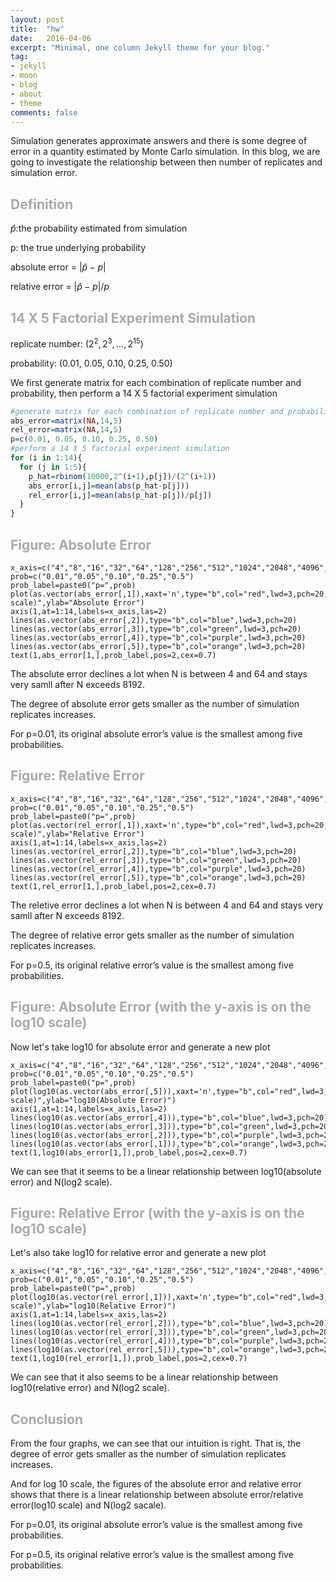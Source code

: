 ```yaml
---
layout: post
title:  "hw"
date:   2016-04-06
excerpt: "Minimal, one column Jekyll theme for your blog."
tag:
- jekyll 
- moon
- blog
- about
- theme
comments: false
---
```


Simulation generates approximate answers and there is some degree of error in a quantity estimated by Monte Carlo simulation. In this blog, we are going to investigate the relationship between then number of replicates and simulation error.

## <font color="darkgrey"> Definition </font>

$\widehat{p}$:the probability estimated from simulation

p: the true underlying probability

absolute error = $|\widehat{p}-p|$

relative error = $|\widehat{p}-p|/p$

## <font color="darkgrey">14 X 5 Factorial Experiment Simulation</font>

replicate number: ($2^2, 2^3, …, 2^{15})$

probability: (0.01, 0.05, 0.10, 0.25, 0.50)

We first generate matrix for each combination of replicate number and probability, then perform a 14 X 5 factorial experiment simulation


```r
#generate matrix for each combination of replicate number and probability
abs_error=matrix(NA,14,5)
rel_error=matrix(NA,14,5)
p=c(0.01, 0.05, 0.10, 0.25, 0.50)
#perform a 14 X 5 factorial experiment simulation
for (i in 1:14){
  for (j in 1:5){
    p_hat=rbinom(10000,2^(i+1),p[j])/(2^(i+1))
    abs_error[i,j]=mean(abs(p_hat-p[j]))
    rel_error[i,j]=mean(abs(p_hat-p[j])/p[j])
  }
}

```

## <font color="darkgrey"> Figure: Absolute Error </font>


```{r}
x_axis=c("4","8","16","32","64","128","256","512","1024","2048","4096","8192","16384","32768")
prob=c("0.01","0.05","0.10","0.25","0.5")
prob_label=paste0("p=",prob)
plot(as.vector(abs_error[,1]),xaxt='n',type="b",col="red",lwd=3,pch=20,xlim=c(0,14),ylim=c(0,0.2),xlab="N(log2 scale)",ylab="Absolute Error")
axis(1,at=1:14,labels=x_axis,las=2)
lines(as.vector(abs_error[,2]),type="b",col="blue",lwd=3,pch=20)
lines(as.vector(abs_error[,3]),type="b",col="green",lwd=3,pch=20)
lines(as.vector(abs_error[,4]),type="b",col="purple",lwd=3,pch=20)
lines(as.vector(abs_error[,5]),type="b",col="orange",lwd=3,pch=20)
text(1,abs_error[1,],prob_label,pos=2,cex=0.7)
```

The absolute error declines a lot when N is between 4 and 64 and stays very samll after N exceeds 8192.

The degree of absolute error gets smaller as the number of simulation replicates increases.

For p=0.01, its original absolute error’s value is the smallest among five probabilities.


## <font color="darkgrey"> Figure: Relative Error </font>

```{r}
x_axis=c("4","8","16","32","64","128","256","512","1024","2048","4096","8192","16384","32768")
prob=c("0.01","0.05","0.10","0.25","0.5")
prob_label=paste0("p=",prob)
plot(as.vector(rel_error[,1]),xaxt='n',type="b",col="red",lwd=3,pch=20,xlim=c(0,14),ylim=c(0,2),xlab="N(log2 scale)",ylab="Relative Error")
axis(1,at=1:14,labels=x_axis,las=2)
lines(as.vector(rel_error[,2]),type="b",col="blue",lwd=3,pch=20)
lines(as.vector(rel_error[,3]),type="b",col="green",lwd=3,pch=20)
lines(as.vector(rel_error[,4]),type="b",col="purple",lwd=3,pch=20)
lines(as.vector(rel_error[,5]),type="b",col="orange",lwd=3,pch=20)
text(1,rel_error[1,],prob_label,pos=2,cex=0.7)
```

The reletive error declines a lot when N is between 4 and 64 and stays very samll after N exceeds 8192.

The degree of relative error gets smaller as the number of simulation replicates increases.

For p=0.5, its original relative error’s value is the smallest among five probabilities.


## <font color="darkgrey"> Figure: Absolute Error (with the y-axis is on the log10 scale) </font>

Now let's take log10 for absolute error and generate a new plot

```{r}
x_axis=c("4","8","16","32","64","128","256","512","1024","2048","4096","8192","16384","32768")
prob=c("0.01","0.05","0.10","0.25","0.5")
prob_label=paste0("p=",prob)
plot(log10(as.vector(abs_error[,5])),xaxt='n',type="b",col="red",lwd=3,pch=20,xlim=c(0,14),ylim=c(-3.5,-0.5),xlab="N(log2 scale)",ylab="log10(Absolute Error)")
axis(1,at=1:14,labels=x_axis,las=2)
lines(log10(as.vector(abs_error[,4])),type="b",col="blue",lwd=3,pch=20)
lines(log10(as.vector(abs_error[,3])),type="b",col="green",lwd=3,pch=20)
lines(log10(as.vector(abs_error[,2])),type="b",col="purple",lwd=3,pch=20)
lines(log10(as.vector(abs_error[,1])),type="b",col="orange",lwd=3,pch=20)
text(1,log10(abs_error[1,]),prob_label,pos=2,cex=0.7)

```

We can see that it seems to be a linear relationship between log10(absolute error) and N(log2 scale).

## <font color="darkgrey"> Figure: Relative Error (with the y-axis is on the log10 scale) </font>

Let's also take log10 for relative error and generate a new plot

```{r}
x_axis=c("4","8","16","32","64","128","256","512","1024","2048","4096","8192","16384","32768")
prob=c("0.01","0.05","0.10","0.25","0.5")
prob_label=paste0("p=",prob)
plot(log10(as.vector(rel_error[,1])),xaxt='n',type="b",col="red",lwd=3,pch=20,xlim=c(0,14),ylim=c(-2.5,0.5),xlab="N(log2 scale)",ylab="log10(Relative Error)")
axis(1,at=1:14,labels=x_axis,las=2)
lines(log10(as.vector(rel_error[,2])),type="b",col="blue",lwd=3,pch=20)
lines(log10(as.vector(rel_error[,3])),type="b",col="green",lwd=3,pch=20)
lines(log10(as.vector(rel_error[,4])),type="b",col="purple",lwd=3,pch=20)
lines(log10(as.vector(rel_error[,5])),type="b",col="orange",lwd=3,pch=20)
text(1,log10(rel_error[1,]),prob_label,pos=2,cex=0.7)
```

We can see that it also seems to be a linear relationship between log10(relative error) and N(log2 scale).

## <font color="darkgrey"> Conclusion </font>

From the four graphs, we can see that our intuition is right. That is, the degree of error gets smaller as the number of simulation replicates increases.

And for log 10 scale, the figures of the absolute error and relative error shows that there is a linear relationship between absolute error/relative error(log10 scale) and N(log2 sacale). 

For p=0.01, its original absolute error’s value is the smallest among five probabilities.

For p=0.5, its original relative error’s value is the smallest among five probabilities.

